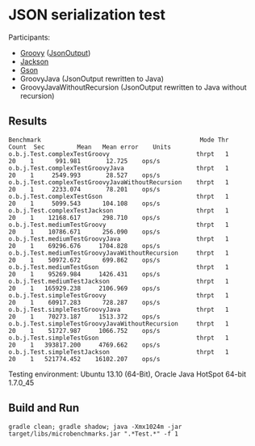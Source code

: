 JSON serialization test
===

Participants:
* [Groovy](http://groovy.codehaus.org/) ([JsonOutput](http://groovy.codehaus.org/gapi/groovy/json/JsonOutput.html))
* [Jackson](http://wiki.fasterxml.com/JacksonRelease20)
* [Gson](https://code.google.com/p/google-gson/)
* GroovyJava (JsonOutput rewritten to Java)
* GroovyJavaWithoutRecursion (JsonOutput rewritten to Java without recursion)

Results
---

	Benchmark                                            Mode Thr     Count  Sec         Mean   Mean error    Units
	o.b.j.Test.complexTestGroovy                        thrpt   1        20    1      991.981       12.725    ops/s
	o.b.j.Test.complexTestGroovyJava                    thrpt   1        20    1     2549.993       28.527    ops/s
	o.b.j.Test.complexTestGroovyJavaWithoutRecursion    thrpt   1        20    1     2233.074       78.201    ops/s
	o.b.j.Test.complexTestGson                          thrpt   1        20    1     5099.543      104.108    ops/s
	o.b.j.Test.complexTestJackson                       thrpt   1        20    1    12168.617      298.710    ops/s
	o.b.j.Test.mediumTestGroovy                         thrpt   1        20    1    10786.671      256.090    ops/s
	o.b.j.Test.mediumTestGroovyJava                     thrpt   1        20    1    69296.676     1704.828    ops/s
	o.b.j.Test.mediumTestGroovyJavaWithoutRecursion     thrpt   1        20    1    50972.672      699.862    ops/s
	o.b.j.Test.mediumTestGson                           thrpt   1        20    1    95269.984     1426.431    ops/s
	o.b.j.Test.mediumTestJackson                        thrpt   1        20    1   165929.238     2106.969    ops/s
	o.b.j.Test.simpleTestGroovy                         thrpt   1        20    1    60917.283      728.287    ops/s
	o.b.j.Test.simpleTestGroovyJava                     thrpt   1        20    1    70273.187     1513.372    ops/s
	o.b.j.Test.simpleTestGroovyJavaWithoutRecursion     thrpt   1        20    1    51727.987     1066.752    ops/s
	o.b.j.Test.simpleTestGson                           thrpt   1        20    1   393817.200     4769.662    ops/s
	o.b.j.Test.simpleTestJackson                        thrpt   1        20    1   521774.452    16102.207    ops/s

Testing environment: Ubuntu 13.10 (64-Bit), Oracle Java HotSpot 64-bit 1.7.0_45

Build and Run
---

	gradle clean; gradle shadow; java -Xmx1024m -jar target/libs/microbenchmarks.jar ".*Test.*" -f 1
